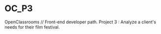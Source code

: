 # OC_P3
OpenClassrooms // Front-end developer path. Project 3 : Analyze a client's needs for their film festival.
